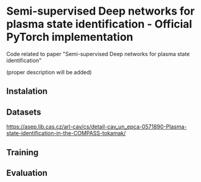 # Semi-supervised Deep networks for plasma state identification - Official PyTorch implementation
Code related to paper "Semi-supervised Deep networks for plasma state identification"

(proper description will be added)

## Instalation

## Datasets
https://asep.lib.cas.cz/arl-cav/cs/detail-cav_un_epca-0571890-Plasma-state-identification-in-the-COMPASS-tokamak/

## Training

## Evaluation

